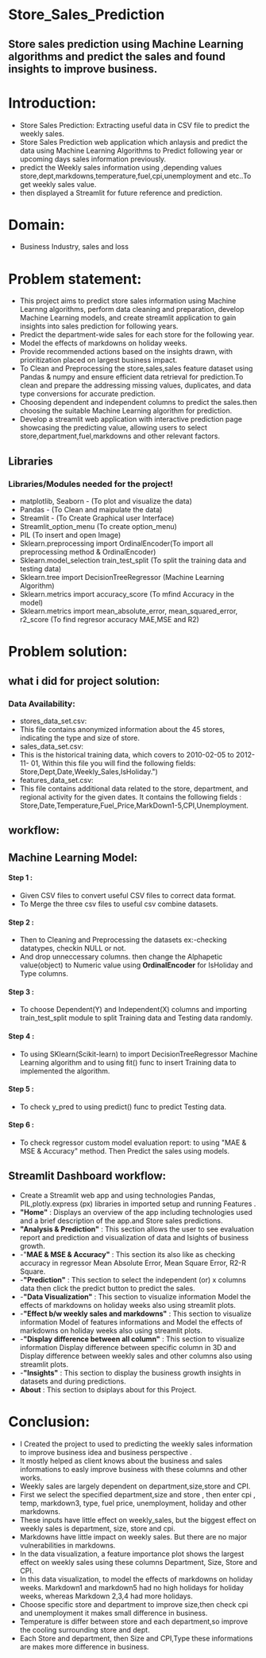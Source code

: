 # Store_Sales_Prediction
## Store sales prediction using Machine Learning  algorithms and predict the sales and found insights to improve business.
# Introduction:
- Store Sales Prediction: Extracting useful data in CSV file to predict the weekly sales.
- Store Sales Prediction  web application which anlaysis and predict the  data using Machine Learning Algorithms to Predict following year or upcoming days sales information previously.
- predict the  Weekly sales  information using ,depending values store,dept,markdowns,temperature,fuel,cpi,unemployment and etc..To get  weekly sales value.
- then displayed a  Streamlit  for future reference and prediction.
# Domain:
- Business Industry, sales and loss
# Problem statement:
- This project aims to predict  store sales information using Machine Learnng algorithms, perform data cleaning and preparation, develop Machine Learning models, and create streamlit application to gain insights into sales prediction for following years.
- Predict the department-wide sales for each store for the following year.
- Model the effects of markdowns on holiday weeks.
- Provide recommended actions based on the insights drawn, with prioritization placed on largest business impact.
- To Clean and Preprocessing  the store,sales,sales feature dataset using Pandas & numpy and ensure efficient data retrieval for prediction.To clean and prepare the addressing missing values, duplicates, and data type conversions for accurate prediction.
- Choosing dependent and independent columns to predict the sales.then choosing the suitable Machine Learning algorithm for prediction. 
- Develop a streamlit web application with interactive prediction page showcasing the predicting value, allowing users to select store,department,fuel,markdowns and other relevant factors.
## Libraries
### Libraries/Modules needed for the project!
- matplotlib, Seaborn - (To plot and visualize the data)
- Pandas - (To Clean and maipulate the data)
- Streamlit - (To Create Graphical user Interface)
- Streamlit_option_menu (To create option_menu)
- PIL (To insert and open  Image)
- Sklearn.preprocessing import OrdinalEncoder(To import all preprocessing method & OrdinalEncoder)
- Sklearn.model_selection train_test_split (To split the training data and testing data)
- Sklearn.tree import DecisionTreeRegressor (Machine Learning Algorithm)
- Sklearn.metrics import accuracy_score (To mfind Accuracy in the model)
- Sklearn.metrics import mean_absolute_error, mean_squared_error, r2_score (To find regresor accuracy MAE,MSE and R2)
# Problem solution:
## what i did for project solution:
### Data Availability:
- stores_data_set.csv:
- This file contains anonymized information about the 45 stores, indicating the type and size of store.
- sales_data_set.csv:
- This is the historical training data, which covers to 2010-02-05 to 2012-11- 01, Within this file you will find the following fields: Store,Dept,Date,Weekly_Sales,IsHoliday.")
- features_data_set.csv:
- This file contains additional data related to the store, department, and regional activity for the given dates. It contains the following fields : Store,Date,Temperature,Fuel_Price,MarkDown1-5,CPI,Unemployment.
## workflow:
## Machine Learning Model:
#### Step 1 :
- Given CSV files to convert useful CSV files to correct data format.
- To Merge the  three csv files to useful csv  combine datasets.
#### Step 2 :
- Then to Cleaning and Preprocessing the datasets ex:-checking datatypes, checkin NULL or not.
- And drop unneccessary columns. then change the  Alphapetic value(object) to Numeric value using **OrdinalEncoder** for IsHoliday and Type columns.
#### Step 3 :
- To choose Dependent(Y) and Independent(X) columns and importing train_test_split module to split Training data and Testing data randomly.
#### Step 4 :
- To using SKlearn(Scikit-learn) to import DecisionTreeRegressor Machine Learning algorithm and  to using fit() func to insert Training data to implemented the algorithm.
#### Step 5 :
- To check y_pred to using predict() func to predict Testing data.
#### Step 6 :
- To check regressor custom model evaluation report: to using "MAE & MSE & Accuracy" method.
Then Predict the sales using models.
## Streamlit Dashboard workflow:
- Create a Streamlit web app and using technologies Pandas, PIL,plotly.express (px) libraries in imported  setup and running Features .
- **"Home"** : Displays an overview of the app including technologies used and a brief description of the app.and Store sales predictions.
- **"Analysis & Prediction"** : This section allows the user to see evaluation report and prediction and visualization of data and Isights of business growth.
- -"**MAE & MSE & Accuracy"** : This section its also like as checking accuracy in regressor Mean Absolute Error, Mean Square Error, R2-R Square.
- -**"Prediction"** : This section to select the independent (or) x columns data then click the predict button to predict the sales.
- -**"Data Visualization"** : This section   to visualize information Model the effects of markdowns on holiday weeks   also using  streamlit plots.                 
- -**"Effect b/w weekly sales and markdowns"** : This section   to visualize information Model of features informations and Model the effects of markdowns on holiday weeks  also using  streamlit plots.
- -**"Display difference between all column"** : This section   to visualize information Display difference between specific column in 3D and Display difference between weekly sales and other columns  also using  streamlit plots.
- -**"Insights"** : This section to display the  business growth insights in datasets and during predictions.
- **About** : This section to dsiplays about for this Project.
# Conclusion:
- I Created the project to used to predicting the  weekly sales information to improve business idea and business perspective .
- It mostly  helped as client knows about the business and  sales informations to easly improve business with these columns and other works.
- Weekly sales are largely dependent on department,size,store and  CPI.
- First we select the specified department,size and store , then enter cpi , temp, markdown3, type, fuel price, unemployment, holiday and other markdowns.
- These inputs have little effect on weekly_sales, but the biggest effect on weekly sales is department, size, store and cpi.
- Markdowns have little impact on weekly sales. But there are no major vulnerabilities in markdowns.
- In the data visualization, a feature importance plot shows the largest effect on weekly sales using these columns Department, Size, Store and CPI.
- In this data visualization, to model the effects of markdowns on holiday weeks. Markdown1 and markdown5 had no high holidays for holiday weeks, whereas Markdown 2,3,4 had more holidays.
- Choose specific store and department to improve size,then check cpi and unemployment it makes small difference in business.
- Temperature is differ between store and each department,so improve the cooling surrounding store and dept.
- Each Store and department, then Size and CPI,Type these informations are makes more difference in business.
